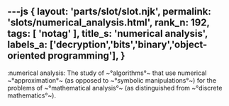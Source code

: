---js
{
  layout: 'parts/slot/slot.njk',
  permalink: 'slots/numerical_analysis.html',
  rank_n: 192,
  tags: [ 'notag' ],
  title_s: 'numerical analysis',
  labels_a: ['decryption','bits','binary','object-oriented programming'],
}
---
:numerical analysis:
The study of ~°algorithms°~ that use numerical ~°approximation°~ (as opposed to ~°symbolic manipulations°~) for the problems of ~°mathematical analysis°~ (as distinguished from ~°discrete mathematics°~).
